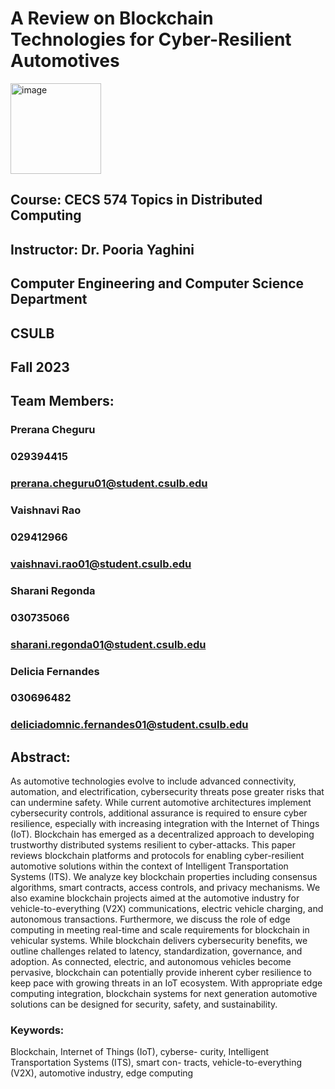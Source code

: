 # A Review on Blockchain Technologies for Cyber-Resilient Automotives 

<img width="145" alt="image" src="https://github.com/Cyber-Drive/Cyber_Resilient_Automotives/assets/144287581/77b16a2a-e833-42ba-a3a2-db9ab20f0bbf">

## Course: CECS 574 Topics in Distributed Computing

## Instructor: Dr. Pooria Yaghini  

## Computer Engineering and Computer Science Department

## CSULB

## Fall 2023

## Team Members:

### Prerana Cheguru
### 029394415
### prerana.cheguru01@student.csulb.edu 

### Vaishnavi Rao
### 029412966 
### vaishnavi.rao01@student.csulb.edu 

### Sharani Regonda 
### 030735066
### sharani.regonda01@student.csulb.edu 

### Delicia Fernandes
### 030696482
### deliciadomnic.fernandes01@student.csulb.edu 

## Abstract:
As automotive technologies evolve to include advanced connectivity, automation, and electrification, cybersecurity threats pose greater risks that can undermine safety. While current automotive architectures implement cybersecurity controls, additional assurance is required to ensure cyber resilience, especially with increasing integration with the Internet of Things (IoT). Blockchain has emerged as a decentralized approach to developing trustworthy distributed systems resilient to cyber-attacks. This paper reviews blockchain platforms and protocols for enabling cyber-resilient automotive solutions within the context of Intelligent Transportation Systems (ITS). We analyze key blockchain properties including consensus algorithms, smart contracts, access controls, and privacy mechanisms. We also examine blockchain projects aimed at the automotive industry for vehicle-to-everything (V2X) communications, electric vehicle charging, and autonomous transactions.
Furthermore, we discuss the role of edge computing in meeting real-time and scale requirements for blockchain in vehicular systems. While blockchain delivers cybersecurity benefits, we outline challenges related to latency, standardization, governance, and adoption. As connected, electric, and autonomous vehicles become pervasive, blockchain can potentially provide inherent cyber resilience to keep pace with growing threats in an IoT ecosystem. With appropriate edge computing integration, blockchain systems for next generation automotive solutions can be designed for security, safety, and sustainability.

### Keywords: 
Blockchain, Internet of Things (IoT), cyberse- curity, Intelligent Transportation Systems (ITS), smart con- tracts, vehicle-to-everything (V2X), automotive industry, edge computing

